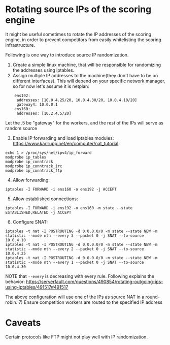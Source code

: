 # Rotating source IPs of the scoring engine

It might be useful sometimes to rotate the IP addresses of the scoring engine, in order to prevent competitors from easily whitelisting the scoring infrastructure.

Following is one way to introduce source IP randomization.

1) Create a simple linux machine, that will be responsible for randomizing the addresses using iptables.
2) Assign multiple IP addresses to the machine(they don't have to be on different interfaces). This will depend on your specific network manager, so for now let's assume it is netplan:

```
    ens192:
     addresses: [10.0.4.25/20, 10.0.4.30/20, 10.0.4.10/20]
     gateway4: 10.0.0.1
    ens160:
     addresses: [10.2.4.5/20]
``` 

Let the .5 be "gateway" for the workers, and the rest of the IPs will serve as random source

3) Enable IP forwarding and load iptables modules: https://www.karlrupp.net/en/computer/nat_tutorial
```
echo 1 > /proc/sys/net/ipv4/ip_forward
modprobe ip_tables
modprobe ip_conntrack
modprobe ip_conntrack_irc
modprobe ip_conntrack_ftp
```
4) Allow forwarding:
```
iptables -I FORWARD -i ens160 -o ens192 -j ACCEPT
```
5) Allow established connections:
```
iptables -I FORWARD -i ens192 -o ens160 -m state --state ESTABLISHED,RELATED -j ACCEPT
```
6) Configure SNAT:
```
iptables -t nat -I POSTROUTING -d 0.0.0.0/0 -m state --state NEW -m statistic --mode nth --every 3 --packet 0 -j SNAT --to-source 10.0.4.10
iptables -t nat -I POSTROUTING -d 0.0.0.0/0 -m state --state NEW -m statistic --mode nth --every 2 --packet 0 -j SNAT --to-source 10.0.4.25
iptables -t nat -I POSTROUTING -d 0.0.0.0/0 -m state --state NEW -m statistic --mode nth --every 1 --packet 0 -j SNAT --to-source 10.0.4.30
```

NOTE that `--every` is decreasing with every rule. Following explains the behavior: https://serverfault.com/questions/490854/rotating-outgoing-ips-using-iptables/491517#491517

The above configuration will use one of the IPs as source NAT in a round-robin.
7) Ensure competition workers are routed to the specified IP address


# Caveats

Certain protocols like FTP might not play well with IP randomization.
